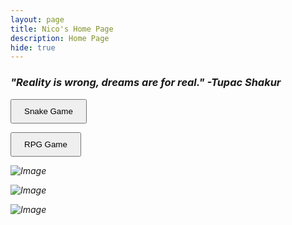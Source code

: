 ```yaml
---
layout: page
title: Nico's Home Page
description: Home Page
hide: true
---
```


### <i>"Reality is wrong, dreams are for real." -Tupac Shakur<i>

<a href="https://nico055o.github.io/Nico_2025/snake/" target="_blank"
style="text-deocration: none">
    <button style="padding: 10px 20px; front-size: 16px; cursor: pointer;">Snake Game 
</button>
<a>

<a href="http://127.0.0.1:4000/Nico_2025/gamify/adventureGame" target="_blank"
style="text-deocration: none">
    <button style="padding: 10px 20px; front-size: 16px; cursor: pointer;">RPG Game 
</button>
<a>

![Image](https://github.com/user-attachments/assets/bfe2e016-bb73-41e3-9c5a-89b9139069be)

![Image](https://github.com/user-attachments/assets/f268a32c-db3e-4943-9cea-c59cc835f04b)

![Image](https://github.com/user-attachments/assets/4e99e06e-c155-4c77-9c6c-2c05c4e743f2)